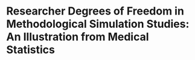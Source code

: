# Researcher Degrees of Freedom in Methodological Simulation Studies: An Illustration from Medical Statistics
